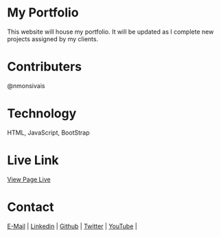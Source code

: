 # My Portfolio
This website will house my portfolio.  It will be updated as I complete new projects assigned by my clients.

# Contributers

@nmonsivais

# Technology
HTML, JavaScript, BootStrap

# Live Link
[View Page Live](https://nmonsivais.github.io/)

# Contact
[E-Mail](Mailto:nmonsivais@gmail.com) |
[Linkedin](http://www.linkedin.com/in/nmonsivais) |
[Github](http://github.com/nmonsivais) |
[Twitter](http://www.twitter.com/trobadour_XP) |
[YouTube](http://www.youtube.com/c/Trobadour_XP) |